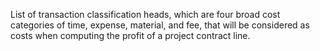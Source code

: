 List of transaction classification heads, which are four broad cost categories of time, expense, material, and fee, that will be considered as costs when computing the profit of a project contract line.
